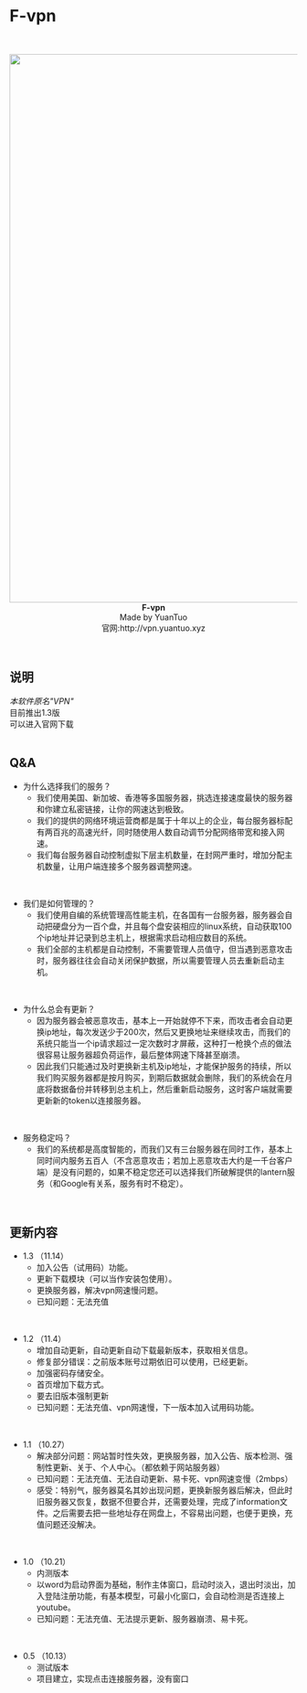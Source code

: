 # F-vpn
<br>
<p align="center">
<a href="http://vpn.yuantuo666.top/setup.exe" target="_blank">
    <img width="960px" src="https://i.loli.net/2018/11/18/5bf129c71b1b6.jpg">
</a>
<b>F-vpn</b><br>Made by YuanTuo<br>官网:http://vpn.yuantuo.xyz
</p>
<br>

## 说明
<i>本软件原名"VPN"</i>
<br>
   目前推出1.3版
<br>
   可以进入官网下载
<br>
<br>

## Q&A

- 为什么选择我们的服务？
    - 我们使用美国、新加坡、香港等多国服务器，挑选连接速度最快的服务器和你建立私密链接，让你的网速达到极致。
    - 我们的提供的网络环境运营商都是属于十年以上的企业，每台服务器标配有两百兆的高速光纤，同时随使用人数自动调节分配网络带宽和接入网速。
    - 我们每台服务器自动控制虚拟下层主机数量，在封网严重时，增加分配主机数量，让用户端连接多个服务器调整网速。
<br>

- 我们是如何管理的？
    - 我们使用自编的系统管理高性能主机，在各国有一台服务器，服务器会自动把硬盘分为一百个盘，并且每个盘安装相应的linux系统，自动获取100个ip地址并记录到总主机上，根据需求启动相应数目的系统。
    - 我们全部的主机都是自动控制，不需要管理人员值守，但当遇到恶意攻击时，服务器往往会自动关闭保护数据，所以需要管理人员去重新启动主机。
<br>

- 为什么总会有更新？
    - 因为服务器会被恶意攻击，基本上一开始就停不下来，而攻击者会自动更换ip地址，每次发送少于200次，然后又更换地址来继续攻击，而我们的系统只能当一个ip请求超过一定次数时才屏蔽，这种打一枪换个点的做法很容易让服务器超负荷运作，最后整体网速下降甚至崩溃。
    - 因此我们只能通过及时更换新主机及ip地址，才能保护服务的持续，所以我们购买服务器都是按月购买，到期后数据就会删除，我们的系统会在月底将数据备份并转移到总主机上，然后重新启动服务，这时客户端就需要更新新的token以连接服务器。
<br>

- 服务稳定吗？
    - 我们的系统都是高度智能的，而我们又有三台服务器在同时工作，基本上同时间内服务五百人（不含恶意攻击；若加上恶意攻击大约是一千台客户端）是没有问题的，如果不稳定您还可以选择我们所破解提供的lantern服务（和Google有关系，服务有时不稳定）。
<br>

## 更新内容

- 1.3 （11.14）
    - 加入公告（试用码）功能。
    - 更新下载模块（可以当作安装包使用）。
    - 更换服务器，解决vpn网速慢问题。
    - 已知问题：无法充值
<br>

- 1.2 （11.4）
    - 增加自动更新，自动更新自动下载最新版本，获取相关信息。
    - 修复部分错误：之前版本账号过期依旧可以使用，已经更新。
    - 加强密码存储安全。
    - 首页增加下载方式。
    - 要去旧版本强制更新
    - 已知问题：无法充值、vpn网速慢，下一版本加入试用码功能。
<br>

- 1.1 （10.27）
    - 解决部分问题：网站暂时性失效，更换服务器，加入公告、版本检测、强制性更新、关于、个人中心。（都依赖于网站服务器）
    - 已知问题：无法充值、无法自动更新、易卡死、vpn网速变慢（2mbps）
    - 感受：特别气，服务器莫名其妙出现问题，更换新服务器后解决，但此时旧服务器又恢复，数据不但要合并，还需要处理，完成了information文件。之后需要去把一些地址存在网盘上，不容易出问题，也便于更换，充值问题还没解决。
<br>

- 1.0 （10.21）
    - 内测版本
    - 以word为启动界面为基础，制作主体窗口，启动时淡入，退出时淡出，加入登陆注册功能，有基本模型，可最小化窗口，会自动检测是否连接上youtube。
    - 已知问题：无法充值、无法提示更新、服务器崩溃、易卡死。
<br>

- 0.5 （10.13）
    - 测试版本
    - 项目建立，实现点击连接服务器，没有窗口
